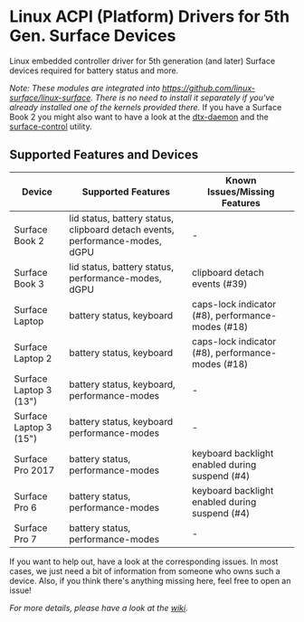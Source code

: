 # Linux ACPI (Platform) Drivers for 5th Gen. Surface Devices

Linux embedded controller driver for 5th generation (and later) Surface devices required for battery status and more.

_Note: These modules are integrated into https://github.com/linux-surface/linux-surface._
_There is no need to install it separately if you've already installed one of the kernels provided there._
If you have a Surface Book 2 you might also want to have a look at the [dtx-daemon][dtx-daemon] and the [surface-control][surface-control] utility.

## Supported Features and Devices

| Device                 | Supported Features                                                           | Known Issues/Missing Features                                |
|------------------------|------------------------------------------------------------------------------|--------------------------------------------------------------|
| Surface Book 2         | lid status, battery status, clipboard detach events, performance-modes, dGPU | -                                                            |
| Surface Book 3         | lid status, battery status, performance-modes, dGPU                          | clipboard detach events (#39)                                |
| Surface Laptop         | battery status, keyboard                                                     | caps-lock indicator (#8), performance-modes (#18)            |
| Surface Laptop 2       | battery status, keyboard                                                     | caps-lock indicator (#8), performance-modes (#18)            |
| Surface Laptop 3 (13") | battery status, keyboard, performance-modes                                  | -                                                            |
| Surface Laptop 3 (15") | battery status, keyboard  performance-modes                                  | -                                                            |
| Surface Pro 2017       | battery status, performance-modes                                            | keyboard backlight enabled during suspend (#4)               |
| Surface Pro 6          | battery status, performance-modes                                            | keyboard backlight enabled during suspend (#4)               |
| Surface Pro 7          | battery status, performance-modes                                            | -                                                            |

If you want to help out, have a look at the corresponding issues.
In most cases, we just need a bit of information from someone who owns such a device.
Also, if you think there's anything missing here, feel free to open an issue!

_For more details, please have a look at the [wiki][wiki]._

[wiki]: https://github.com/linux-surface/surface-aggregator-module/wiki
[dtx-daemon]: https://github.com/linux-surface/surface-dtx-daemon
[surface-control]: https://github.com/linux-surface/surface-control
